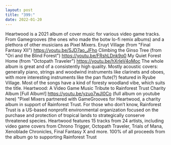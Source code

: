```yaml
---
layout: post
title: "399:"
date: 2022-01-20
---
```


Heartwood is a 2021 album of cover music for various video game tracks. From Gamegrooves (the ones who made the botw lo-fi remix albums) and a plethora of other musicians as Pixel Mixers.
 Eruyt Village (from "Final Fantasy XII")
https://youtu.be/SJD7ao_JFho
 Climbing the Ginso Tree (from "Ori and the Blind Forest")
https://youtu.be/FRshLDnk9q0
 My Quiet Forest Home (from "Octopath Traveler")
https://youtu.be/hXrleV4oMoc 
The whole album is great and of a consistently high quality. Mostly acoustic covers: generally piano, strings and woodwind instruments like clarinets and oboes, with more interesting instruments like the pan flute(?) featured in Ryube Village. Most of the songs have a kind of foresty woodland vibe, which suits the title.
 Heartwood: A Video Game Music Tribute to Rainforest Trust Charity Album [Full Album!]
https://youtu.be/yzuo7wJI0Co (full album on youtube here) "Pixel Mixers partnered with GameGrooves for Heartwood, a charity album in support of Rainforest Trust. For those who don’t know, Rainforest Trust is a US-based nonprofit environmental organization focused on the purchase and protection of tropical lands to strategically conserve threatened species. Heartwood features 15 tracks from 24 artists, including video game covers from Chrono Trigger, Octopath Traveler, Trials of Mana, Xenoblade Chronicles, Final Fantasy X and more. 100% of all proceeds from the album go to supporting Rainforest Trust
